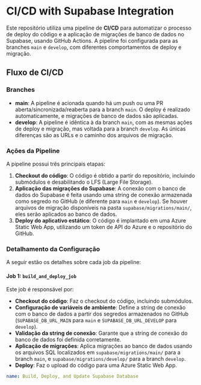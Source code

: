 # CI/CD with Supabase Integration

Este repositório utiliza uma pipeline de **CI/CD** para automatizar o processo de deploy do código e a aplicação de migrações de banco de dados no Supabase, usando GitHub Actions. A pipeline foi configurada para as branches `main` e `develop`, com diferentes comportamentos de deploy e migração.

## Fluxo de CI/CD

### Branches

- **main**: A pipeline é acionada quando há um push ou uma PR aberta/sincronizada/reaberta para a branch `main`. O deploy é realizado automaticamente, e migrações de banco de dados são aplicadas.
- **develop**: A pipeline é idêntica à da branch `main`, com as mesmas ações de deploy e migração, mas voltada para a branch `develop`. As únicas diferenças são as URLs e o caminho dos arquivos de migração.

### Ações da Pipeline

A pipeline possui três principais etapas:

1. **Checkout do código**: O código é obtido a partir do repositório, incluindo submódulos e desabilitando o LFS (Large File Storage).
2. **Aplicação das migrações do Supabase**: A conexão com o banco de dados do Supabase é feita usando uma string de conexão armazenada como segredo no GitHub (e diferente para `main` e `develop`). Se houver arquivos de migração disponíveis na pasta `supabase/migrations/main/`, eles serão aplicados ao banco de dados.
3. **Deploy do aplicativo estático**: O código é implantado em uma Azure Static Web App, utilizando um token de API do Azure e o repositório do GitHub.

### Detalhamento da Configuração

A seguir estão os detalhes sobre cada job da pipeline:

#### Job 1: `build_and_deploy_job`

Este job é responsável por:

- **Checkout do código**: Faz o checkout do código, incluindo submódulos.
- **Configuração de variáveis de ambiente**: Define a string de conexão com o banco de dados a partir dos segredos armazenados no GitHub (`SUPABASE_DB_URL_MAIN` para `main` e `SUPABASE_DB_URL_DEVELOP` para `develop`).
- **Validação da string de conexão**: Garante que a string de conexão do banco de dados foi definida corretamente.
- **Aplicação de migrações**: Aplica migrações ao banco de dados usando os arquivos SQL localizados em `supabase/migrations/main/` para a branch `main`, e `supabase/migrations/develop/` para a branch `develop`.
- **Deploy**: Faz o upload do código para uma Azure Static Web App.

```yaml
name: Build, Deploy, and Update Supabase Database

